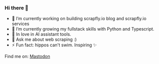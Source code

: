 ### Hi there 👋

- 🔭 I’m currently working on building scrapfly.io blog and scrapfly.io services
- 🌱 I’m currently growing my fullstack skills with Python and Typescript.
- 🤖 In love in AI assistant tools.
- 💬 Ask me about web scraping :)
- ⚡ Fun fact: hippos can't swim. Inspiring ✨

Find me on: <a rel="me" href="https://fosstodon.org/@wraptile">Mastodon</a> 
